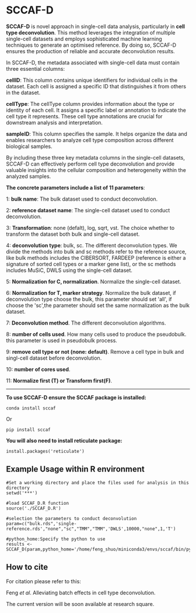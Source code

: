 SCCAF-D
=====

**SCCAF-D** is novel approach in single-cell data analysis, particularly in **cell type deconvolution**. This method leverages the integration of multiple single-cell datasets and employs sophisticated machine learning techniques to generate an optimised reference. By doing so, SCCAF-D ensures the production of reliable and accurate deconvolution results.

In SCCAF-D, the metadata associated with single-cell data must contain three essential columns:

**cellID**: This column contains unique identifiers for individual cells in the dataset. Each cell is assigned a specific ID that distinguishes it from others in the dataset.

**cellType**: The cellType column provides information about the type or identity of each cell. It assigns a specific label or annotation to indicate the cell type it represents. These cell type annotations are crucial for downstream analysis and interpretation.

**sampleID**: This column specifies the sample. It helps organize the data and enables researchers to analyze cell type composition across different biological samples.

By including these three key metadata columns in the single-cell datasets, SCCAF-D can effectively perform cell type deconvolution and provide valuable insights into the cellular composition and heterogeneity within the analyzed samples.

**The concrete parameters include a list of 11 parameters**:

1: **bulk name**: The bulk dataset used to conduct deconvolution.

2: **reference dataset name**: The single-cell dataset used to conduct deconvolution.

3: **Transformation**: none (defalt), log, sqrt, vst. The choice whether to transform the dataset both bulk and single-cell dataset.

4: **deconvolution type**: bulk, sc. The different deconvolution types. We divide the methods into bulk and sc methods refer to the reference source, 
like bulk methods includes the CIBERSORT, FARDEEP (reference is either a signature of sorted cell types or a marker gene list), 
or the sc methods includes MuSiC, DWLS using the single-cell dataset.

5: **Normalization for C, normalization**. Normalize the single-cell dataset.

6: **Normalization for T, marker strategy**. Normalize the bulk dataset, if deconvolution type choose the bulk, this parameter should set 'all',
if choose the 'sc',the parameter should set the same normalization as the bulk dataset.

7: **Deconvolution method**. The different deconvolution algorithms.

8: **number of cells used**. How many cells used to produce the pseudobulk. this parameter is used in pseudobulk process.

9: **remove cell type or not (none: default)**. Remove a cell type in bulk and singl-cell dataset before deconvolution.

10: **number of cores used**. 

11: **Normalize first (T) or Transform first(F)**.



----

**To use SCCAF-D ensure the SCCAF package is installed:**
```
conda install sccaf
```
Or

```
pip install sccaf
```

**You will also need to install reticulate package:**
```
install.packages('reticulate')
```
Example
Usage within R environment
--
```
#Set a working directory and place the files used for analysis in this directory
setwd('***')

#load SCCAF_D.R function
source('./SCCAF_D.R')

#selection the parameters to conduct deconvolution
param=c("bulk.rds",'single-reference.rds',"none","sc","TMM","TMM",'DWLS',10000,"none",1,'T')

#python_home:Specify the python to use
results <- SCCAF_D(param,python_home='/home/feng_shuo/miniconda3/envs/sccaf/bin/python')
```

How to cite
-----
For citation please refer to this:

Feng *et al*. Alleviating batch effects in cell type deconvolution.

The current version will be soon available at research square.



